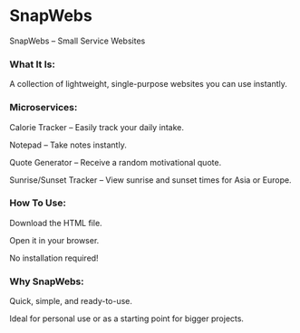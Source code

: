 # SnapWebs
SnapWebs – Small Service Websites

### What It Is:
A collection of lightweight, single-purpose websites you can use instantly.

### Microservices:

Calorie Tracker – Easily track your daily intake.

Notepad – Take notes instantly.

Quote Generator – Receive a random motivational quote.

Sunrise/Sunset Tracker – View sunrise and sunset times for Asia or Europe.

### How To Use:

Download the HTML file.

Open it in your browser.

No installation required!

### Why SnapWebs:

Quick, simple, and ready-to-use.

Ideal for personal use or as a starting point for bigger projects.
